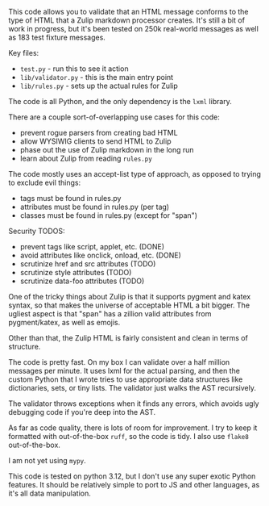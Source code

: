 This code allows you to validate that an HTML message
conforms to the type of HTML that a Zulip markdown
processor creates.  It's still a bit of work in progress,
but it's been tested on 250k real-world messages as well
as 183 test fixture messages.

Key files:

- `test.py` - run this to see it action
- `lib/validator.py` - this is the main entry point
- `lib/rules.py` - sets up the actual rules for Zulip

The code is all Python, and the only dependency is
the `lxml` library.

There are a couple sort-of-overlapping use cases for this code:

- prevent rogue parsers from creating bad HTML
- allow WYSIWIG clients to send HTML to Zulip
- phase out the use of Zulip markdown in the long run
- learn about Zulip from reading `rules.py`

The code mostly uses an accept-list type of approach,
as opposed to trying to exclude evil things:

- tags must be found in rules.py
- attributes must be found in rules.py (per tag)
- classes must be found in rules.py (except for "span")

Security TODOS:
- prevent tags like script, applet, etc. (DONE)
- avoid attributes like onclick, onload, etc. (DONE)
- scrutinize href and src attributes (TODO)
- scrutinize style attributes (TODO)
- scrutinize data-foo attributes (TODO)

One of the tricky things about Zulip is that it supports
pygment and katex syntax, so that makes the universe of
acceptable HTML a bit bigger. The ugliest aspect is that
"span" has a zillion valid attributes from pygment/katex,
as well as emojis.

Other than that, the Zulip HTML is fairly consistent
and clean in terms of structure.

The code is pretty fast. On my box I can validate over
a half million messages per minute.  It uses lxml for
the actual parsing, and then the custom Python that I
wrote tries to use appropriate data structures like
dictionaries, sets, or tiny lists.  The validator just
walks the AST recursively.

The validator throws exceptions when it finds any errors,
which avoids ugly debugging code if you're deep into the
AST.

As far as code quality, there is lots of room for improvement.
I try to keep it formatted with out-of-the-box `ruff`, so the
code is tidy. I also use `flake8` out-of-the-box.

I am not yet using `mypy`.

This code is tested on python 3.12, but I don't use any
super exotic Python features. It should be relatively simple
to port to JS and other languages, as it's all data manipulation.

